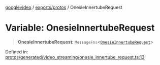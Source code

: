 [googlevideo](../../../README.md) / [exports/protos](../README.md) / OnesieInnertubeRequest

# Variable: OnesieInnertubeRequest

> **OnesieInnertubeRequest**: `MessageFns`\<[`OnesieInnertubeRequest`](../interfaces/OnesieInnertubeRequest.md)\>

Defined in: [protos/generated/video\_streaming/onesie\_innertube\_request.ts:13](https://github.com/LuanRT/googlevideo/blob/5b84100979befab767d819a9606dde964d469341/protos/generated/video_streaming/onesie_innertube_request.ts#L13)
